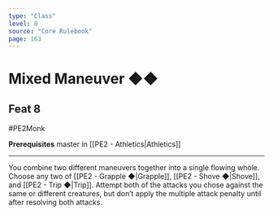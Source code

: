 ```yaml
---
type: "Class"
level: 8
source: "Core Rulebook"
page: 163
---
```

# Mixed Maneuver ◆◆
## Feat 8
#PE2Monk

**Prerequisites** master in [[PE2 - Athletics|Athletics]]

---
You combine two different maneuvers together into a single flowing whole. Choose any two of [[PE2 - Grapple ◆|Grapple]], [[PE2 - Shove ◆|Shove]], and [[PE2 - Trip ◆|Trip]]. Attempt both of the attacks you chose against the same or different creatures, but don’t apply the multiple attack penalty until after resolving both attacks.